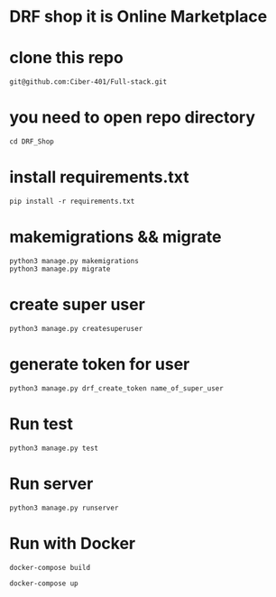 
# DRF shop it is Online Marketplace 

# clone this repo 
```
git@github.com:Ciber-401/Full-stack.git
```
# you need to open repo directory
```
cd DRF_Shop
```
# install requirements.txt
```
pip install -r requirements.txt
```
# makemigrations && migrate
```
python3 manage.py makemigrations
python3 manage.py migrate
```
# create super user 
```
python3 manage.py createsuperuser
```
# generate token for user
```
python3 manage.py drf_create_token name_of_super_user
```
# Run test
```
python3 manage.py test
```
# Run server
```
python3 manage.py runserver
```

# Run with Docker 
   ```
   docker-compose build
   ```

   ```
   docker-compose up
   ```
